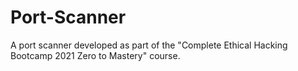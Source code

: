 # Port-Scanner
A  port scanner developed as part of the "Complete Ethical Hacking Bootcamp 2021 Zero to Mastery" course.
